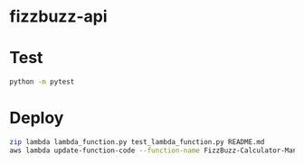 # fizzbuzz-api


# Test
```bash
python -m pytest
```

# Deploy
```bash
zip lambda lambda_function.py test_lambda_function.py README.md
aws lambda update-function-code --function-name FizzBuzz-Calculator-Mandzik --zip-file fileb://lambda.zip
```
